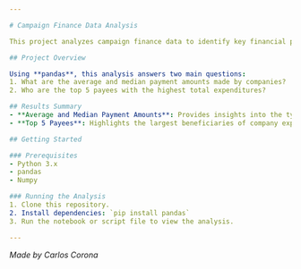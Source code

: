 ```yaml
---

# Campaign Finance Data Analysis

This project analyzes campaign finance data to identify key financial patterns, focusing on payment distributions and top payees.

## Project Overview

Using **pandas**, this analysis answers two main questions:
1. What are the average and median payment amounts made by companies?
2. Who are the top 5 payees with the highest total expenditures?

## Results Summary
- **Average and Median Payment Amounts**: Provides insights into the typical transaction size and the distribution of payment amounts.
- **Top 5 Payees**: Highlights the largest beneficiaries of company expenditures.

## Getting Started

### Prerequisites
- Python 3.x
- pandas
- Numpy

### Running the Analysis
1. Clone this repository.
2. Install dependencies: `pip install pandas`
3. Run the notebook or script file to view the analysis.

---
```


*Made by Carlos Corona*
